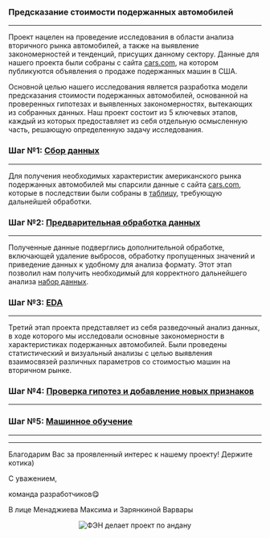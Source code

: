### Предсказание стоимости подержанных автомобилей
----

Проект нацелен на проведение исследования в области анализа вторичного рынка автомобилей, а также на выявление закономерностей и тенденций, присущих данному сектору. 
Данные для нашего проекта были собраны с сайта [cars.com](https://www.cars.com/), на котором публикуются объявления о продаже подержанных машин в США.

Основной целью нашего исследования является разработка модели предсказания стоимости подержанных автомобилей, основанной на проверенных гипотезах и выявленных закономерностях, вытекающих из собранных данных. Наш проект состоит из 5 ключевых этапов, каждый из которых предоставляет из себя отдельную осмысленную часть, решающую определенную задачу исследования.

### Шаг №1: [Сбор данных](https://github.com/menadzhiev/car_price_predictor/blob/main/Парсер.ipynb)
---
Для получения необходимых характеристик американского рынка подержанных автомобилей мы спарсили данные с сайта [cars.com](https://www.cars.com/), которые в последствии были собраны в [таблицу](https://github.com/menadzhiev/car_price_predictor/blob/main/таблицы%20с%20данными/cars_df.csv), требующую дальнейшей обработки.

### Шаг №2: [Предварительная обработка данных](https://github.com/menadzhiev/car_price_predictor/blob/main/Обработка%20данных.ipynb)
___
Полученные данные подверглись дополнительной обработке, включающей удаление выбросов, обработку пропущенных значений и приведение данных к удобному для анализа формату. Этот этап позволил нам получить необходимый для корректного дальнейшего анализа [набор данных](https://github.com/menadzhiev/car_price_predictor/blob/main/таблицы%20с%20данными/cars_df_final.csv).

### Шаг №3: [EDA](https://github.com/menadzhiev/car_price_predictor/blob/main/EDA.ipynb)
---
Третий этап проекта представляет из себя разведочный анализ данных, в ходе которого мы исследовали основные закономерности в характеристиках подержанных автомобилей. Были проведены статистический и визуальный анализы с целью выявления взаимосвязей различных параметров со стоимостью машин на вторичном рынке.

### Шаг №4: [Проверка гипотез и добавление новых признаков](https://github.com/menadzhiev/car_price_predictor/blob/main/EDA.ipynb)
---


### Шаг №5: [Машинное обучение](https://github.com/menadzhiev/car_price_predictor/blob/main/EDA.ipynb)
---


---
Благодарим Вас за проявленный интерес к нашему проекту! Держите котика)

С уважением,

команда разработчиков😋

В лице Менаджиева Максима и Зарянкиной Варвары

<div align="center">
    <img src="https://imgur.com/JAVmJYB.jpg" alt="ФЭН делает проект по андану">
</div>

